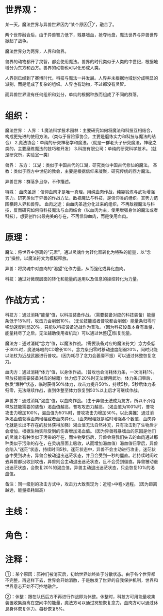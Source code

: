# 世界观：

某一天，魔法世界与异兽世界因为“某个原因①”，融合了。

两个世界融合后，由于异兽智力低下，残暴嗜血，抢夺地盘，魔法世界与异兽世界掀起了战争。

魔法世界分为两界，人界和兽界。

兽界的动物都开了灵智，都会使用魔法。兽界的时代类似于人类的中世纪，根据地域分为东方和西方。兽界的动物也可以化形成人类。

人界则已经到了赛博时代，科技与魔法一并发展。人界并未根据地域划分成明显的派别，而是组成了复杂的组织。人界也有动物，不过都没有灵智。

而异兽世界没有任何组织和划分，单纯的根据种族而组成了不同的群落。


# 组织：

魔法世界：
人界：
1.魔法科学技术园林：主要研究如何将魔法和科技互相结合，构成更先进的使用方法。（类似于冒险家协会，主要是磨练实力和科技与魔法的结合）
2.魔法协会：单纯的研究神秘学和魔法。（就是一群老头子研究魔法，神秘之类的，主要磨练魔法的技巧和开发）
3.科技有限公司：单纯的研究科学技术。（就是研究所，实验室一类）

兽界：
东方：
江湖：类似于中国古代的江湖，研究类似中国古代修仙的魔法。
圣教：类似于西方中世纪的教会，主要是根据信仰来凝聚，研究传统的西方魔法。

异兽世界：群落多且杂，不作描述。

特殊：
血肉圣途：信仰血肉才是唯一真理，用纯血肉作战，纯靠锻炼与武功增强实力。研究类似于异兽的作战方法，敌视魔法与科技，是信仰类的组织。其势力范围横跨人界和兽界。
血肉之途：由血肉圣途分化过来的组织，不再敌视魔法与科技，反而研究如何将科技魔法与血肉结合（以血肉为主，使用增强身体的魔法或者科技），想要创作出最完美的存在，不再信仰血肉，而是使用血肉。


# 原理：

魔法：将世界中游离的“元素”，通过灵魂作为转化器转化为特殊的能量，以“念力”操控，以魔法符文为模板释放。

异兽：将灵魂中对血肉的“渴望”化作力量，从而强化或异化血肉。

科技：通过对微观层面的转化和能量的运用以及信息的操控转化为力量。


# 作战方式：

科技方：通过消耗“能量”值，以科技装备作战。（需要装备对应的科技装备）能量条低于15%时，攻击力会削弱10%。（无论技能或者普攻都会削弱）能量条归零时移动速度削弱20%，只能以科技设备近战作为普攻。（因为科技设备本身有重量，能量耗尽了之后，无法辅助使用者机动）可以通过休整②恢复能量。

魔法方：通过消耗“念力”值，以魔法作战。（需要装备对应的魔法符文）念力条低于30%时，魔法咏唱的CD增长10%。念力条归零时移动速度削弱20%，同时只能以法杖为近战武器进行普攻。（因为耗尽了念力会萎靡不振）可以通过休整恢复念力。

血肉方：通过消耗“体力”值，以身体作战。（普攻也会消耗体力条，一次消耗1%。释放技能需要装备对应的秘籍）体力低于20%时无法使用武功。体力条归零后，触发“爆种”状态，临时获得50%体力，攻击力提升50%，持续5秒。5秒后体力条归零，无法继续作战，直到休整至体力恢复到50%以上后才可继续作战。

异兽方：通过消耗“渴血”值，以血肉作战。（由于异兽无法成为友方，所以不介绍释放技能需要的装备）渴血值越高，普攻攻击力越高。（渴血值为100%时，普攻攻击力增加100%，渴血值为50%时，普攻攻击力增加50%，以此类推）通过消耗渴血值获得血肉增幅或者血肉异化。（血肉增幅就是临时增强各个数值，血肉异化就是长出不存在的肢体获得加强）渴血值无法自然补充，只有攻击到了生物后才会增加，根据生物实际受到的伤害增加渴血值。（因为异兽残暴嗜血的原因是他们的灵魂上有种类似于污染的存在，而生物受伤后，异兽会将我们失去的血肉通过那种类似于污染的存在，在灵魂层面上吸收，从而增加渴血值）渴血值归零后，异兽会陷入“迷茫”状态，持续时间5秒。迷茫状态中，异兽不会主动进行攻击。迷茫状态中受到攻击，异兽会被动退出迷茫状态，并且会受到一秒的僵直。若持续时间过去异兽都没收到攻击，异兽则会主动退出迷茫状态，且不会受到僵直。异兽被动退出迷茫状态，会恢复20%的渴血值，异兽主动退出迷茫状态，只会恢复10%的渴血值。

备注：同一级别的攻击方式中，攻击力大致表现为：近程>中程>远程。（因为距离越远，能量损耗越高）


# 主线：


# 角色：


# 注释：

①：某个原因：邪神们被消灭后，初始世界始终处于分散状态。由于各个世界都不完整，再这样下去，世界会开始消散，于是触发了世界的自我保护机制，世界和世界意志开始不可控地融合。

②：休整：跟在队伍后方不再进行作战即为休整。休整时，科技方可用能量收集装置收集游离在空间中的能量，魔法方可以通过冥想恢复念力，血肉方可以通过休息身体恢复体力。每秒恢复5%。
